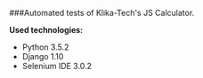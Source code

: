 ###Automated tests of Klika-Tech's JS Calculator.

**Used technologies:**

- Python 3.5.2 
- Django 1.10
- Selenium IDE 3.0.2
